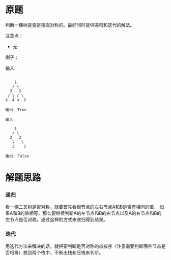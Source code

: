 # 原题
判断一棵树是否是镜面对称的。最好同时提供递归和迭代的解法。

注意点：

  - 无

例子：

输入:
```

    1
   / \
  2   2
 / \ / \
3  4 4  3

输出: True

输入:

    1
   / \
  2   2
   \   \
   3    3
   
输出: False
```

# 解题思路
### 递归
看一棵二叉树是否对称，就要首先看根节点的左右节点A和B是否有相同的值，
如果A和B的值相等，那么要继续判断A的左节点和B的右节点以及A的右节点和B的左节点是否对称，通过这样的方式来递归得到结果。

### 迭代
用迭代方法来解决的话，就把要判断是否对称的点按序（注意需要判断哪些节点是否相等）放到两个栈中，不断出栈和压栈来判断。
